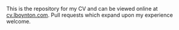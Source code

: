This is the repository for my CV and can be viewed online at [cv.lboynton.com](http://cv.lboynton.com). Pull requests which expand upon my experience welcome.

